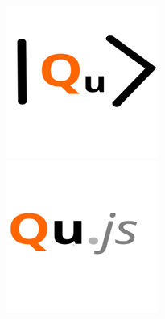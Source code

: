 <h1 align="center">
  <img src="images/qujslogo1.svg" alt="Qu.js" width="300" height="300">
  <br>
  <img src="images/Qujs.svg" alt="Qu.js" width="300" height="300">
  <br>
  <br>
</h1>
